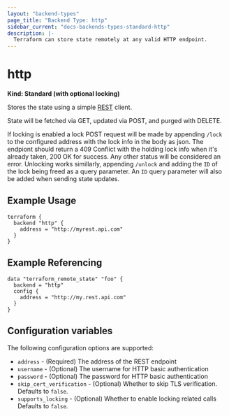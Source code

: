 ```yaml
---
layout: "backend-types"
page_title: "Backend Type: http"
sidebar_current: "docs-backends-types-standard-http"
description: |-
  Terraform can store state remotely at any valid HTTP endpoint.
---
```


# http

**Kind: Standard (with optional locking)**

Stores the state using a simple [REST](https://en.wikipedia.org/wiki/Representational_state_transfer) client.

State will be fetched via GET, updated via POST, and purged with DELETE.

If locking is enabled a lock POST request will be made by appending `/lock` to the configured address with the lock info in the
body as json. The endpiont should return a 409 Conflict with the holding lock info when it's already taken, 200 OK for success.
Any other status will be considered an error. Unlocking works simillarly, appending `/unlock` and adding the `ID` of the lock
being freed as a query parameter. An `ID` query parameter will also be added when sending state updates.

## Example Usage

```hcl
terraform {
  backend "http" {
    address = "http://myrest.api.com"
  }
}
```

## Example Referencing

```hcl
data "terraform_remote_state" "foo" {
  backend = "http"
  config {
    address = "http://my.rest.api.com"
  }
}
```

## Configuration variables

The following configuration options are supported:

 * `address` - (Required) The address of the REST endpoint
 * `username` - (Optional) The username for HTTP basic authentication
 * `password` - (Optional) The password for HTTP basic authentication
 * `skip_cert_verification` - (Optional) Whether to skip TLS verification.
   Defaults to `false`.
 * `supports_locking` - (Optional) Whether to enable locking related calls
   Defaults to `false`.
